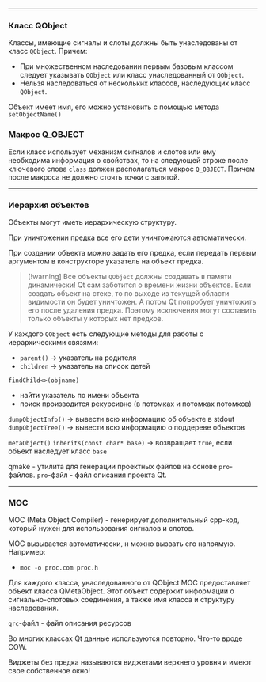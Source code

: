 ___

### Класс QObject

Классы, имеющие сигналы и слоты должны быть унаследованы от класс `QObject`. Причем:
- При множественном наследовании первым базовым классом следует указывать `QObject` или класс унаследованный от `QObject`.
- Нельзя наследоваться от нескольких классов, наследующих класс `QObject`.

Объект имеет имя, его можно установить с помощью метода `setObjectName()`

### Макрос Q_OBJECT

Если класс использует механизм сигналов и слотов или ему необходима информация о свойствах, то на следующей строке после ключевого слова `class` должен располагаться макрос `Q_OBJECT`. Причем после макроса не должно стоять точки с запятой.


___


### Иерархия объектов

Объекты могут иметь иерархическую структуру.

При уничтожении предка все его дети уничтожаются автоматически.

При создании объекта можно задать его предка, если передать первым аргументом в конструкторе указатель на объект предка.

>[!warning] Все объекты `QObject` должны создавать в памяти динамически!
>Qt сам заботится о времени жизни объектов. Если создать объект на стеке, то по выходе из текущей области видимости он будет уничтожен. А потом Qt попробует уничтожить его после удаления предка. Поэтому исключения могут составить только объекты у которых нет предков.

У каждого `QObject` есть следующие методы для работы с иерархическими связями:
- `parent()` -> указатель на родителя
- `children` -> указатель на список детей

`findChild<>(objname)`
- найти указатель по имени объекта
- поиск производится рекурсивно (в потомках и потомках потомков)




`dumpObjectInfo()` -> вывести всю информацию об объекте в stdout
`dumpObjectTree()` -> вывести всю информацию о поддереве объектов


`metaObject()`
`inherits(const char* base)` -> возвращает `true`, если объект наследует класс `base`




qmake - утилита для генерации проектных файлов на основе `pro`-файлов. 
`pro`-файл - файл описания проекта Qt.

___
### MOC

MOC (Meta Object Compiler) - генерирует дополнительный cpp-код, который нужен для использования сигналов и слотов.

MOC вызывается автоматически, н можно вызвать его напрямую. Например:
- `moc -o proc.com proc.h` 

Для каждого класса, унаследованного от QObject MOC предоставляет объект класса QMetaObject. Этот объект содержит информации о сигнально-слотовых соединения, а также имя класса и структуру наследования.


`qrc`-файл - файл описания ресурсов

Во многих классах Qt данные используются повторно. Что-то вроде COW.

Виджеты без предка называются виджетами верхнего уровня и имеют свое собственное окно!




